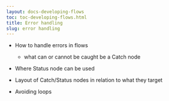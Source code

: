 ```yaml
---
layout: docs-developing-flows
toc: toc-developing-flows.html
title: Error handling
slug: error handling
---
```


 - How to handle errors in flows
   - what can or cannot be caught be a Catch node
 - Where Status node can be used

 - Layout of Catch/Status nodes in relation to what they target
 - Avoiding loops